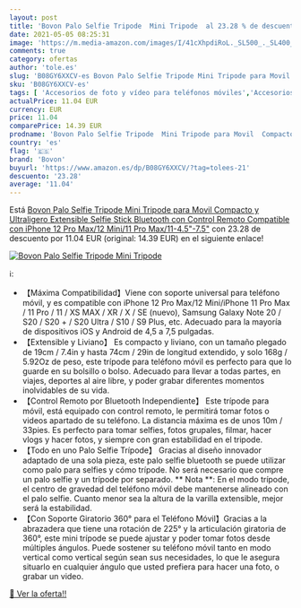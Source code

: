 ```yaml
---
layout: post
title: 'Bovon Palo Selfie Tripode  Mini Tripode  al 23.28 % de descuento'
date: 2021-05-05 08:25:31
image: 'https://m.media-amazon.com/images/I/41cXhpdiRoL._SL500_._SL400_.jpg'
comments: true
category: ofertas
author: 'tole.es'
slug: 'B08GY6XXCV-es Bovon Palo Selfie Tripode Mini Tripode para Movil Compacto...'
sku: 'B08GY6XXCV-es'
tags: [ 'Accesorios de foto y vídeo para teléfonos móviles','Accesorios para móviles','Comunicación móvil y accesorios','Electrónica','Palos selfie','bovon','iphone', ]
actualPrice: 11.04 EUR
currency: EUR
price: 11.04
comparePrice: 14.39 EUR
prodname: 'Bovon Palo Selfie Tripode  Mini Tripode para Movil  Compacto y Ultraligero Extensible Selfie Stick Bluetooth con Control Remoto Compatible con iPhone 12 Pro Max/12 Mini/11 Pro Max/11-4.5"-7.5"'
country: 'es'
flag: '🇪🇸'
brand: 'Bovon'
buyurl: 'https://www.amazon.es/dp/B08GY6XXCV/?tag=tolees-21'
descuento: '23.28'
average: '11.04'
---
```


Está [Bovon Palo Selfie Tripode  Mini Tripode para Movil  Compacto y Ultraligero Extensible Selfie Stick Bluetooth con Control Remoto Compatible con iPhone 12 Pro Max/12 Mini/11 Pro Max/11-4.5"-7.5"](https://www.amazon.es/dp/B08GY6XXCV/?tag=tolees-21) con 23.28 de descuento por 11.04 EUR (original: 14.39 EUR) en el siguiente enlace!

[![Bovon Palo Selfie Tripode  Mini Tripode ](https://m.media-amazon.com/images/I/41cXhpdiRoL._SL500_._SL400_.jpg)](https://www.amazon.es/dp/B08GY6XXCV/?tag=tolees-21)

ℹ️:

- 【Máxima Compatibilidad】Viene con soporte universal para teléfono móvil, y es compatible con iPhone 12 Pro Max/12 Mini/iPhone 11 Pro Max / 11 Pro / 11 / XS MAX / XR / X / SE (nuevo), Samsung Galaxy Note 20 / S20 / S20 + / S20 Ultra / S10 / S9 Plus, etc. Adecuado para la mayoría de dispositivos iOS y Android de 4,5 a 7,5 pulgadas.
- 【Extensible y Liviano】 Es compacto y liviano, con un tamaño plegado de 19cm / 7.4in y hasta 74cm / 29in de longitud extendido, y solo 168g / 5.92Oz de peso, este trípode para teléfono móvil es perfecto para que lo guarde en su bolsillo o bolso. Adecuado para llevar a todas partes, en viajes, deportes al aire libre, y poder grabar diferentes momentos inolvidables de su vida.
- 【Control Remoto por Bluetooth Independiente】 Este trípode para móvil, está equipado con control remoto, le permitirá tomar fotos o videos apartado de su teléfono. La distancia máxima es de unos 10m / 33pies. Es perfecto para tomar selfies, fotos grupales, filmar, hacer vlogs y hacer fotos, y siempre con gran estabilidad en el tripode.
- 【Todo en uno Palo Selfie Trípode】 Gracias al diseño innovador adaptado de una sola pieza, este palo selfie bluetooth se puede utilizar como palo para selfies y cómo trípode. No será necesario que compre un palo selfie y un trípode por separado. ** Nota **: En el modo trípode, el centro de gravedad del teléfono móvil debe mantenerse alineado con el palo selfie. Cuanto menor sea la altura de la varilla extensible, mejor será la estabilidad.
- 【Con Soporte Giratorio 360° para el Teléfono Móvil】Gracias a la abrazadera que tiene una rotación de 225° y la articulación giratoria de 360°, este mini trípode se puede ajustar y poder tomar fotos desde múltiples ángulos. Puede sostener su teléfono móvil tanto en modo vertical como vertical según sean sus necesidades, lo que le asegura situarlo en cualquier ángulo que usted prefiera para hacer una foto, o grabar un video.

[🛒 Ver la oferta!!](https://www.amazon.es/dp/B08GY6XXCV/?tag=tolees-21)
